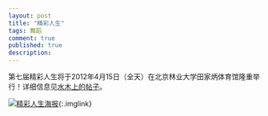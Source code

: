 ```yaml
---
layout: post
title: "精彩人生"
tags: 舞蹈
comment: true
published: true
description: 
---
```


第七届精彩人生将于2012年4月15日（全天）在北京林业大学田家炳体育馆隆重举行！详细信息见[水木上的帖子](http://www.newsmth.net/bbscon.php?bid=161&id=68472)。

[![精彩人生海报](http://i.imgur.com/XiJt9.jpg)](http://ww4.sinaimg.cn/large/6a223469gw1dr5kyggtluj.jpg){:.imglink}
